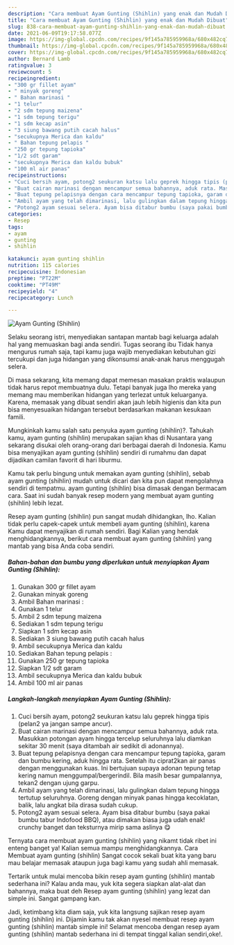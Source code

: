 ```yaml
---
description: "Cara membuat Ayam Gunting (Shihlin) yang enak dan Mudah Dibuat"
title: "Cara membuat Ayam Gunting (Shihlin) yang enak dan Mudah Dibuat"
slug: 838-cara-membuat-ayam-gunting-shihlin-yang-enak-dan-mudah-dibuat
date: 2021-06-09T19:17:58.077Z
image: https://img-global.cpcdn.com/recipes/9f145a785959968a/680x482cq70/ayam-gunting-shihlin-foto-resep-utama.jpg
thumbnail: https://img-global.cpcdn.com/recipes/9f145a785959968a/680x482cq70/ayam-gunting-shihlin-foto-resep-utama.jpg
cover: https://img-global.cpcdn.com/recipes/9f145a785959968a/680x482cq70/ayam-gunting-shihlin-foto-resep-utama.jpg
author: Bernard Lamb
ratingvalue: 3
reviewcount: 5
recipeingredient:
- "300 gr fillet ayam"
- " minyak goreng"
- " Bahan marinasi "
- "1 telur"
- "2 sdm tepung maizena"
- "1 sdm tepung terigu"
- "1 sdm kecap asin"
- "3 siung bawang putih cacah halus"
- "secukupnya Merica dan kaldu"
- " Bahan tepung pelapis "
- "250 gr tepung tapioka"
- "1/2 sdt garam"
- "secukupnya Merica dan kaldu bubuk"
- "100 ml air panas"
recipeinstructions:
- "Cuci bersih ayam, potong2 seukuran katsu lalu geprek hingga tipis (pelan2 ya jangan sampe ancur)."
- "Buat cairan marinasi dengan mencampur semua bahannya, aduk rata. Masukkan potongan ayam hingga tercelup seluruhnya lalu diamkan sekitar 30 menit (saya ditambah air sedikit di adonannya)."
- "Buat tepung pelapisnya dengan cara mencampur tepung tapioka, garam dan bumbu kering, aduk hingga rata. Setelah itu ciprat2kan air panas dengan menggunakan kuas. Ini bertujuan supaya adonan tepung tetap kering namun menggumpal/bergerindil. Bila masih besar gumpalannya, tekan2 dengan ujung garpu."
- "Ambil ayam yang telah dimarinasi, lalu gulingkan dalam tepung hingga tertutup seluruhnya. Goreng dengan minyak panas hingga kecoklatan, balik, lalu angkat bila dirasa sudah cukup."
- "Potong2 ayam sesuai selera. Ayam bisa ditabur bumbu (saya pakai bumbu tabur Indofood BBQ), atau dimakan biasa juga udah enak! crunchy banget dan teksturnya mirip sama aslinya 😋"
categories:
- Resep
tags:
- ayam
- gunting
- shihlin

katakunci: ayam gunting shihlin 
nutrition: 115 calories
recipecuisine: Indonesian
preptime: "PT22M"
cooktime: "PT49M"
recipeyield: "4"
recipecategory: Lunch

---
```



![Ayam Gunting (Shihlin)](https://img-global.cpcdn.com/recipes/9f145a785959968a/680x482cq70/ayam-gunting-shihlin-foto-resep-utama.jpg)

Selaku seorang istri, menyediakan santapan mantab bagi keluarga adalah hal yang memuaskan bagi anda sendiri. Tugas seorang ibu Tidak hanya mengurus rumah saja, tapi kamu juga wajib menyediakan kebutuhan gizi tercukupi dan juga hidangan yang dikonsumsi anak-anak harus menggugah selera.

Di masa  sekarang, kita memang dapat memesan masakan praktis walaupun tidak harus repot membuatnya dulu. Tetapi banyak juga lho mereka yang memang mau memberikan hidangan yang terlezat untuk keluarganya. Karena, memasak yang dibuat sendiri akan jauh lebih higienis dan kita pun bisa menyesuaikan hidangan tersebut berdasarkan makanan kesukaan famili. 



Mungkinkah kamu salah satu penyuka ayam gunting (shihlin)?. Tahukah kamu, ayam gunting (shihlin) merupakan sajian khas di Nusantara yang sekarang disukai oleh orang-orang dari berbagai daerah di Indonesia. Kamu bisa menyajikan ayam gunting (shihlin) sendiri di rumahmu dan dapat dijadikan camilan favorit di hari liburmu.

Kamu tak perlu bingung untuk memakan ayam gunting (shihlin), sebab ayam gunting (shihlin) mudah untuk dicari dan kita pun dapat mengolahnya sendiri di tempatmu. ayam gunting (shihlin) bisa dimasak dengan bermacam cara. Saat ini sudah banyak resep modern yang membuat ayam gunting (shihlin) lebih lezat.

Resep ayam gunting (shihlin) pun sangat mudah dihidangkan, lho. Kalian tidak perlu capek-capek untuk membeli ayam gunting (shihlin), karena Kamu dapat menyajikan di rumah sendiri. Bagi Kalian yang hendak menghidangkannya, berikut cara membuat ayam gunting (shihlin) yang mantab yang bisa Anda coba sendiri.

<!--inarticleads1-->

##### Bahan-bahan dan bumbu yang diperlukan untuk menyiapkan Ayam Gunting (Shihlin):

1. Gunakan 300 gr fillet ayam
1. Gunakan  minyak goreng
1. Ambil  Bahan marinasi :
1. Gunakan 1 telur
1. Ambil 2 sdm tepung maizena
1. Sediakan 1 sdm tepung terigu
1. Siapkan 1 sdm kecap asin
1. Sediakan 3 siung bawang putih cacah halus
1. Ambil secukupnya Merica dan kaldu
1. Sediakan  Bahan tepung pelapis :
1. Gunakan 250 gr tepung tapioka
1. Siapkan 1/2 sdt garam
1. Ambil secukupnya Merica dan kaldu bubuk
1. Ambil 100 ml air panas




<!--inarticleads2-->

##### Langkah-langkah menyiapkan Ayam Gunting (Shihlin):

1. Cuci bersih ayam, potong2 seukuran katsu lalu geprek hingga tipis (pelan2 ya jangan sampe ancur).
1. Buat cairan marinasi dengan mencampur semua bahannya, aduk rata. Masukkan potongan ayam hingga tercelup seluruhnya lalu diamkan sekitar 30 menit (saya ditambah air sedikit di adonannya).
1. Buat tepung pelapisnya dengan cara mencampur tepung tapioka, garam dan bumbu kering, aduk hingga rata. Setelah itu ciprat2kan air panas dengan menggunakan kuas. Ini bertujuan supaya adonan tepung tetap kering namun menggumpal/bergerindil. Bila masih besar gumpalannya, tekan2 dengan ujung garpu.
1. Ambil ayam yang telah dimarinasi, lalu gulingkan dalam tepung hingga tertutup seluruhnya. Goreng dengan minyak panas hingga kecoklatan, balik, lalu angkat bila dirasa sudah cukup.
1. Potong2 ayam sesuai selera. Ayam bisa ditabur bumbu (saya pakai bumbu tabur Indofood BBQ), atau dimakan biasa juga udah enak! crunchy banget dan teksturnya mirip sama aslinya 😋




Ternyata cara membuat ayam gunting (shihlin) yang nikamt tidak ribet ini enteng banget ya! Kalian semua mampu menghidangkannya. Cara Membuat ayam gunting (shihlin) Sangat cocok sekali buat kita yang baru mau belajar memasak ataupun juga bagi kamu yang sudah ahli memasak.

Tertarik untuk mulai mencoba bikin resep ayam gunting (shihlin) mantab sederhana ini? Kalau anda mau, yuk kita segera siapkan alat-alat dan bahannya, maka buat deh Resep ayam gunting (shihlin) yang lezat dan simple ini. Sangat gampang kan. 

Jadi, ketimbang kita diam saja, yuk kita langsung sajikan resep ayam gunting (shihlin) ini. Dijamin kamu tak akan nyesel membuat resep ayam gunting (shihlin) mantab simple ini! Selamat mencoba dengan resep ayam gunting (shihlin) mantab sederhana ini di tempat tinggal kalian sendiri,oke!.

